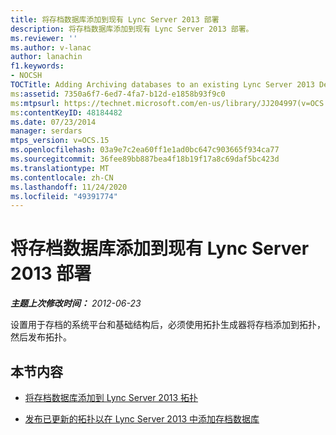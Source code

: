 ```yaml
---
title: 将存档数据库添加到现有 Lync Server 2013 部署
description: 将存档数据库添加到现有 Lync Server 2013 部署。
ms.reviewer: ''
ms.author: v-lanac
author: lanachin
f1.keywords:
- NOCSH
TOCTitle: Adding Archiving databases to an existing Lync Server 2013 Deployment
ms:assetid: 7350a6f7-6ed7-4fa7-b12d-e1858b93f9c0
ms:mtpsurl: https://technet.microsoft.com/en-us/library/JJ204997(v=OCS.15)
ms:contentKeyID: 48184482
ms.date: 07/23/2014
manager: serdars
mtps_version: v=OCS.15
ms.openlocfilehash: 03a9e7c2ea60ff1e1ad0bc647c903665f934ca77
ms.sourcegitcommit: 36fee89bb887bea4f18b19f17a8c69daf5bc423d
ms.translationtype: MT
ms.contentlocale: zh-CN
ms.lasthandoff: 11/24/2020
ms.locfileid: "49391774"
---
```

# <a name="adding-archiving-databases-to-an-existing-lync-server-2013-deployment"></a>将存档数据库添加到现有 Lync Server 2013 部署

<div data-xmlns="http://www.w3.org/1999/xhtml">

<div class="topic" data-xmlns="http://www.w3.org/1999/xhtml" data-msxsl="urn:schemas-microsoft-com:xslt" data-cs="https://msdn.microsoft.com/">

<div data-asp="https://msdn2.microsoft.com/asp">



</div>

<div id="mainSection">

<div id="mainBody">

<span> </span>

_**主题上次修改时间：** 2012-06-23_

设置用于存档的系统平台和基础结构后，必须使用拓扑生成器将存档添加到拓扑，然后发布拓扑。

<div>

## <a name="in-this-section"></a>本节内容

  - [将存档数据库添加到 Lync Server 2013 拓扑](lync-server-2013-adding-archiving-databases-to-the-lync-server-2013-topology.md)

  - [发布已更新的拓扑以在 Lync Server 2013 中添加存档数据库](lync-server-2013-publishing-the-updated-topology-to-add-archiving-databases.md)

</div>

</div>

<span> </span>

</div>

</div>

</div>

